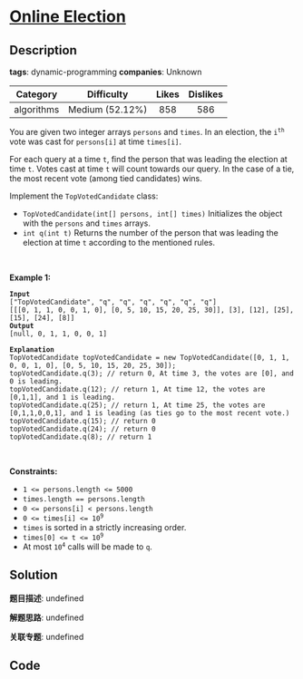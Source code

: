 # [Online Election](https://leetcode.com/problems/online-election/description/)

## Description

**tags**: dynamic-programming
**companies**: Unknown

|  Category  |   Difficulty    | Likes | Dislikes |
| :--------: | :-------------: | :---: | :------: |
| algorithms | Medium (52.12%) |  858  |   586    |


<p>You are given two integer arrays <code>persons</code> and <code>times</code>. In an election, the <code>i<sup>th</sup></code> vote was cast for <code>persons[i]</code> at time <code>times[i]</code>.</p>

<p>For each query at a time <code>t</code>, find the person that was leading the election at time <code>t</code>. Votes cast at time <code>t</code> will count towards our query. In the case of a tie, the most recent vote (among tied candidates) wins.</p>

<p>Implement the <code>TopVotedCandidate</code> class:</p>

<ul>
  <li><code>TopVotedCandidate(int[] persons, int[] times)</code> Initializes the object with the <code>persons</code> and <code>times</code> arrays.</li>
  <li><code>int q(int t)</code> Returns the number of the person that was leading the election at time <code>t</code> according to the mentioned rules.</li>
</ul>

<p>&nbsp;</p>
<p><strong class="example">Example 1:</strong></p>

<pre><code><strong>Input</strong>
[&quot;TopVotedCandidate&quot;, &quot;q&quot;, &quot;q&quot;, &quot;q&quot;, &quot;q&quot;, &quot;q&quot;, &quot;q&quot;]
[[[0, 1, 1, 0, 0, 1, 0], [0, 5, 10, 15, 20, 25, 30]], [3], [12], [25], [15], [24], [8]]
<strong>Output</strong>
[null, 0, 1, 1, 0, 0, 1]

<strong>Explanation</strong>
TopVotedCandidate topVotedCandidate = new TopVotedCandidate([0, 1, 1, 0, 0, 1, 0], [0, 5, 10, 15, 20, 25, 30]);
topVotedCandidate.q(3); // return 0, At time 3, the votes are [0], and 0 is leading.
topVotedCandidate.q(12); // return 1, At time 12, the votes are [0,1,1], and 1 is leading.
topVotedCandidate.q(25); // return 1, At time 25, the votes are [0,1,1,0,0,1], and 1 is leading (as ties go to the most recent vote.)
topVotedCandidate.q(15); // return 0
topVotedCandidate.q(24); // return 0
topVotedCandidate.q(8); // return 1</code></pre>

<p>&nbsp;</p>
<p><strong>Constraints:</strong></p>

<ul>
  <li><code>1 &lt;= persons.length &lt;= 5000</code></li>
  <li><code>times.length == persons.length</code></li>
  <li><code>0 &lt;= persons[i] &lt; persons.length</code></li>
  <li><code>0 &lt;= times[i] &lt;= 10<sup>9</sup></code></li>
  <li><code>times</code> is sorted in a strictly increasing order.</li>
  <li><code>times[0] &lt;= t &lt;= 10<sup>9</sup></code></li>
  <li>At most <code>10<sup>4</sup></code> calls will be made to <code>q</code>.</li>
</ul>



## Solution

**题目描述**: undefined

**解题思路**: undefined

**关联专题**: undefined

## Code
